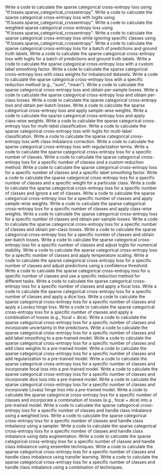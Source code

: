 Write a code to calculate the sparse categorical cross-entropy loss using "tf.losses.sparse_categorical_crossentropy".
Write a code to calculate the sparse categorical cross-entropy loss with logits using "tf.losses.sparse_categorical_crossentropy".
Write a code to calculate the weighted sparse categorical cross-entropy loss using "tf.losses.sparse_categorical_crossentropy".
Write a code to calculate the sparse categorical cross-entropy loss while ignoring specific classes using "tf.losses.sparse_categorical_crossentropy".
Write a code to calculate the sparse categorical cross-entropy loss for a batch of predictions and ground truth labels.
Write a code to calculate the sparse categorical cross-entropy loss with logits for a batch of predictions and ground truth labels.
Write a code to calculate the sparse categorical cross-entropy loss with a custom label smoothing factor.
Write a code to calculate the sparse categorical cross-entropy loss with class weights for imbalanced datasets.
Write a code to calculate the sparse categorical cross-entropy loss with a specific reduction method (e.g., "sum", "mean").
Write a code to calculate the sparse categorical cross-entropy loss and obtain per-sample losses.
Write a code to calculate the sparse categorical cross-entropy loss and obtain per-class losses.
Write a code to calculate the sparse categorical cross-entropy loss and obtain per-batch losses.
Write a code to calculate the sparse categorical cross-entropy loss and apply sample-wise weights.
Write a code to calculate the sparse categorical cross-entropy loss and apply class-wise weights.
Write a code to calculate the sparse categorical cross-entropy loss for multi-label classification.
Write a code to calculate the sparse categorical cross-entropy loss with logits for multi-label classification.
Write a code to calculate the sparse categorical cross-entropy loss with class imbalance correction.
Write a code to calculate the sparse categorical cross-entropy loss with regularization terms.
Write a code to calculate the sparse categorical cross-entropy loss for a specific number of classes.
Write a code to calculate the sparse categorical cross-entropy loss for a specific number of classes and a custom reduction method.
Write a code to calculate the sparse categorical cross-entropy loss for a specific number of classes and a specific label smoothing factor.
Write a code to calculate the sparse categorical cross-entropy loss for a specific number of classes and a specific weight for a particular class.
Write a code to calculate the sparse categorical cross-entropy loss for a specific number of classes and ignore a set of classes.
Write a code to calculate the sparse categorical cross-entropy loss for a specific number of classes and apply sample-wise weights.
Write a code to calculate the sparse categorical cross-entropy loss for a specific number of classes and apply class-wise weights.
Write a code to calculate the sparse categorical cross-entropy loss for a specific number of classes and obtain per-sample losses.
Write a code to calculate the sparse categorical cross-entropy loss for a specific number of classes and obtain per-class losses.
Write a code to calculate the sparse categorical cross-entropy loss for a specific number of classes and obtain per-batch losses.
Write a code to calculate the sparse categorical cross-entropy loss for a specific number of classes and adjust logits for numerical stability.
Write a code to calculate the sparse categorical cross-entropy loss for a specific number of classes and apply temperature scaling.
Write a code to calculate the sparse categorical cross-entropy loss for a specific number of classes and adjust predictions using a confidence threshold.
Write a code to calculate the sparse categorical cross-entropy loss for a specific number of classes and use a specific reduction method for different tasks.
Write a code to calculate the sparse categorical cross-entropy loss for a specific number of classes and apply a focal loss.
Write a code to calculate the sparse categorical cross-entropy loss for a specific number of classes and apply a dice loss.
Write a code to calculate the sparse categorical cross-entropy loss for a specific number of classes and apply a Lovász hinge loss.
Write a code to calculate the sparse categorical cross-entropy loss for a specific number of classes and apply a combination of losses (e.g., focal + dice).
Write a code to calculate the sparse categorical cross-entropy loss for a specific number of classes and incorporate uncertainty in the predictions.
Write a code to calculate the sparse categorical cross-entropy loss for a specific number of classes and add label smoothing to a pre-trained model.
Write a code to calculate the sparse categorical cross-entropy loss for a specific number of classes and add class weights to a pre-trained model.
Write a code to calculate the sparse categorical cross-entropy loss for a specific number of classes and add regularization to a pre-trained model.
Write a code to calculate the sparse categorical cross-entropy loss for a specific number of classes and incorporate focal loss into a pre-trained model.
Write a code to calculate the sparse categorical cross-entropy loss for a specific number of classes and incorporate dice loss into a pre-trained model.
Write a code to calculate the sparse categorical cross-entropy loss for a specific number of classes and incorporate Lovász hinge loss into a pre-trained model.
Write a code to calculate the sparse categorical cross-entropy loss for a specific number of classes and incorporate a combination of losses (e.g., focal + dice) into a pre-trained model.
Write a code to calculate the sparse categorical cross-entropy loss for a specific number of classes and handle class imbalance using a weighted loss.
Write a code to calculate the sparse categorical cross-entropy loss for a specific number of classes and handle class imbalance using a sampler.
Write a code to calculate the sparse categorical cross-entropy loss for a specific number of classes and handle class imbalance using data augmentation.
Write a code to calculate the sparse categorical cross-entropy loss for a specific number of classes and handle class imbalance using ensemble techniques.
Write a code to calculate the sparse categorical cross-entropy loss for a specific number of classes and handle class imbalance using transfer learning.
Write a code to calculate the sparse categorical cross-entropy loss for a specific number of classes and handle class imbalance using a combination of techniques.
